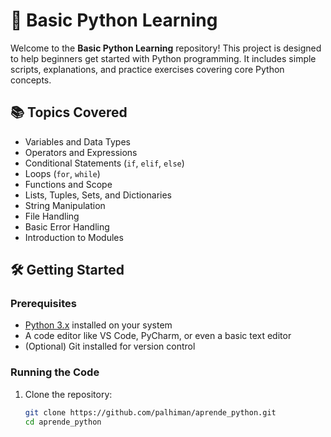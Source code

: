 # 🐍 Basic Python Learning

Welcome to the **Basic Python Learning** repository! This project is designed to help beginners get started with Python programming. It includes simple scripts, explanations, and practice exercises covering core Python concepts.

## 📚 Topics Covered

- Variables and Data Types
- Operators and Expressions
- Conditional Statements (`if`, `elif`, `else`)
- Loops (`for`, `while`)
- Functions and Scope
- Lists, Tuples, Sets, and Dictionaries
- String Manipulation
- File Handling
- Basic Error Handling
- Introduction to Modules

## 🛠 Getting Started

### Prerequisites

- [Python 3.x](https://www.python.org/downloads/) installed on your system
- A code editor like VS Code, PyCharm, or even a basic text editor
- (Optional) Git installed for version control

### Running the Code

1. Clone the repository:
   ```bash
   git clone https://github.com/palhiman/aprende_python.git
   cd aprende_python

